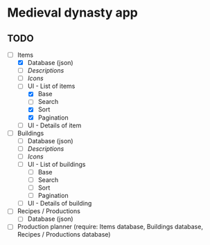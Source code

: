 Medieval dynasty app
====================

TODO
-------

- [ ] Items
  - [X] Database (json)
  - [ ] _Descriptions_
  - [ ] _Icons_
  - [ ] UI - List of items
    - [X] Base
    - [ ] Search
    - [X] Sort
    - [X] Pagination
  - [ ] UI - Details of item
- [ ] Buildings
  - [ ] Database (json)
  - [ ] _Descriptions_
  - [ ] _Icons_
  - [ ] UI - List of buildings
    - [ ] Base
    - [ ] Search
    - [ ] Sort
    - [ ] Pagination
  - [ ] UI - Details of building
- [ ] Recipes / Productions
  - [ ] Database (json)
- [ ] Production planner (require: Items database, Buildings database, Recipes / Productions database)
